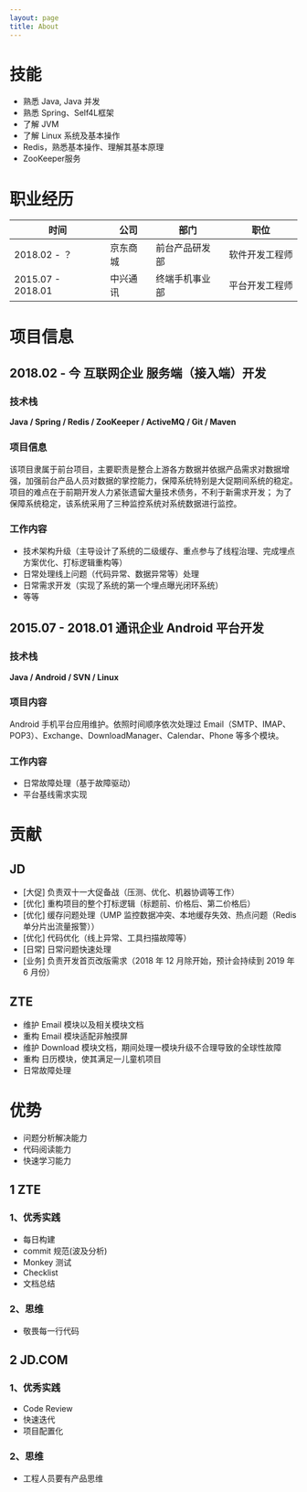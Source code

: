 ```yaml
---
layout: page
title: About
---
```


# 技能
- 熟悉 Java, Java 并发
- 熟悉 Spring、Self4L框架
- 了解 JVM
- 了解 Linux 系统及基本操作
- Redis，熟悉基本操作、理解其基本原理
- ZooKeeper服务

# 职业经历

时间  | 公司 | 部门 | 职位
---|--|---|---
2018.02 - ？       | 京东商城 | 前台产品研发部 | 软件开发工程师    
2015.07 - 2018.01  | 中兴通讯 | 终端手机事业部 | 平台开发工程师

# 项目信息

## 2018.02 - 今 互联网企业 服务端（接入端）开发
### 技术栈
**Java / Spring / Redis / ZooKeeper / ActiveMQ / Git / Maven**

### 项目信息
该项目隶属于前台项目，主要职责是整合上游各方数据并依据产品需求对数据增强，加强前台产品人员对数据的掌控能力，保障系统特别是大促期间系统的稳定。
项目的难点在于前期开发人力紧张遗留大量技术债务，不利于新需求开发；
为了保障系统稳定，该系统采用了三种监控系统对系统数据进行监控。

### 工作内容
- 技术架构升级（主导设计了系统的二级缓存、重点参与了线程治理、完成埋点方案优化、打标逻辑重构等）
- 日常处理线上问题（代码异常、数据异常等）处理
- 日常需求开发（实现了系统的第一个埋点曝光闭环系统）
- 等等

## 2015.07 - 2018.01 通讯企业 Android 平台开发
### 技术栈
**Java / Android / SVN / Linux**

### 项目内容
Android 手机平台应用维护。依照时间顺序依次处理过 Email（SMTP、IMAP、POP3）、Exchange、DownloadManager、Calendar、Phone 等多个模块。

### 工作内容
- 日常故障处理（基于故障驱动）
- 平台基线需求实现


# 贡献
## JD
- [大促] 负责双十一大促备战（压测、优化、机器协调等工作）
- [优化] 重构项目的整个打标逻辑（标题前、价格后、第二价格后）
- [优化] 缓存问题处理（UMP 监控数据冲突、本地缓存失效、热点问题（Redis 单分片出流量报警））
- [优化] 代码优化（线上异常、工具扫描故障等）
- [日常] 日常问题快速处理
- [业务] 负责开发首页改版需求（2018 年 12 月除开始，预计会持续到 2019 年 6 月份）

## ZTE
- 维护 Email 模块以及相关模块文档
- 重构 Email 模块适配非触摸屏
- 维护 Download 模块文档，期间处理一模块升级不合理导致的全球性故障
- 重构 日历模块，使其满足一儿童机项目
- 日常故障处理

# 优势
- 问题分析解决能力
- 代码阅读能力
- 快速学习能力

## 1 ZTE
### 1、优秀实践
- 每日构建
- commit 规范(波及分析)
- Monkey 测试
- Checklist
- 文档总结

### 2、思维
- 敬畏每一行代码


## 2 JD.COM
### 1、优秀实践
- Code Review
- 快速迭代
- 项目配置化

### 2、思维
- 工程人员要有产品思维
